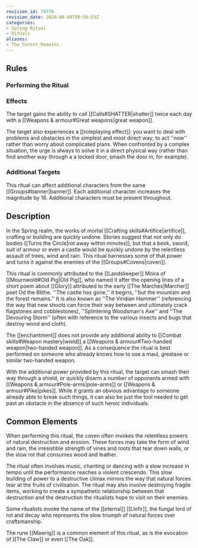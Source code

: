 ```yaml
---
revision_id: 79778
revision_date: 2020-06-09T09:56:53Z
categories:
- Spring Ritual
- Rituals
aliases:
- The_Forest_Remains
---
```


## Rules

### Performing the Ritual
 

 

### Effects
The target gains the ability to call [[Calls#SHATTER|shatter]] twice each day with a [[Weapons & armour#Great weapons|great weapon]]. 

The target also experiences a [[roleplaying effect]]: you want to deal with problems and obstacles in the simplest and most direct way; to act ''now'' rather than worry about complicated plans. When confronted by a complex situation, the urge is always to solve it in a direct physical way (rather than find another way through a a locked door, smash the door in, for example).



### Additional Targets
This ritual can affect additional characters from the same [[Groups#banner|banner]]. Each additional character increases the magnitude by 16. Additional characters must be present throughout.

## Description
In the Spring realm, the works of mortal [[Crafting skills#Artifice|artifice]], crafting or building are quickly undone. Stories suggest that not only do bodies [[Turns the Circle|rot away within minutes]], but that a book, sword, suit of armour or even a castle would be quickly undone by the relentless assault of trees, wind and rain. This ritual harnesses some of that power and turns it against the enemies of the [[Groups#Covens|coven]].

This ritual is commonly attributed to the [[Landskeeper]] Moira of [[Mournwold#Old Pig|Old Pig]], who named it after the opening lines of a short poem about [[Glory]] attributed to the early [[The Marches|Marcher]] poet Od the Blithe. ''The castle has gone,'' it begins, ''but the mountain and the forest remains.'' It is also known as ''The Viridian Hammer'' (referencing the way that new shoots can force their way between and ultimately crack flagstones and cobblestones), ''Splintering Woodsman's Axe''  and ''The Devouring Storm'' (often with reference to the various insects and bugs that destroy wood and cloth).

The [[enchantment]] does not provide any additional ability to [[Combat skills#Weapon mastery|wield]] a [[Weapons & armour#Two-handed weapon|two-handed weapon]]. As a consequence the ritual is best performed on someone who already knows how to use a maul, greataxe or similar two-handed weapon.

With the additional power provided by this ritual, the target can smash their way through a shield, or quickly disarm a number of opponents armed with [[Weapons & armour#Pole-arms|pole-arms]] or [[Weapons & armour#Pike|pikes]]. While it grants an obvious advantage to someone already able to break such things, it can also be just the tool needed to get past an obstacle in the absence of such heroic individuals.

## Common Elements
When performing this ritual, the coven often invokes the relentless powers of natural destruction and erosion. These forces may take the form of wind and rain, the irresistible strength of vines and roots that tear down walls, or the slow rot that consumes wood and leather.  

The ritual often involves music, chanting or dancing with a slow increase in tempo until the performance reaches a violent crescendo. This slow building of power to a destructive climax mirrors the way that natural forces tear at the fruits of civilisation. The ritual may also involve destroying fragile items, working to create a sympathetic relationship between that destruction and the destruction the ritualists hope to visit on their enemies.

Some ritualists invoke the name of the [[eternal]] [[Llofir]], the fungal lord of rot and  decay who represents the slow triumph of natural forces over craftsmanship.

The rune [[Mawrig]] is a common element of this ritual, as is the evocation of [[The Claw]] or even [[The Oak]].




